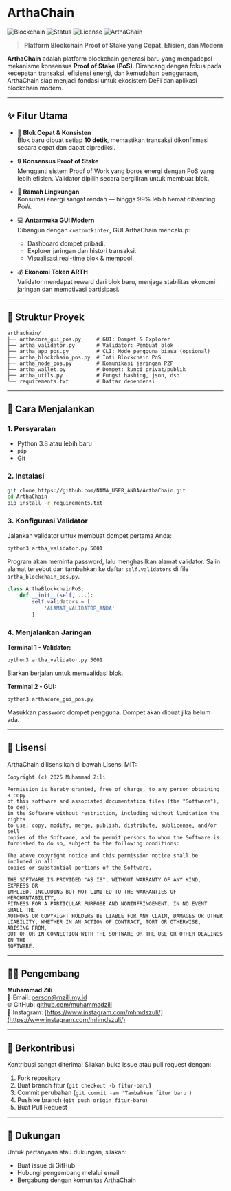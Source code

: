 # ArthaChain

![Blockchain](https://img.shields.io/badge/Blockchain-PoS-blueviolet)
![Status](https://img.shields.io/badge/Status-Stable-brightgreen)
![License](https://img.shields.io/badge/License-MIT-yellow) 
![ArthaChain](https://img.shields.io/badge/Project-ArthaChain-blue)

> **Platform Blockchain Proof of Stake yang Cepat, Efisien, dan Modern**

**ArthaChain** adalah platform blockchain generasi baru yang mengadopsi mekanisme konsensus **Proof of Stake (PoS)**. Dirancang dengan fokus pada kecepatan transaksi, efisiensi energi, dan kemudahan penggunaan, ArthaChain siap menjadi fondasi untuk ekosistem DeFi dan aplikasi blockchain modern.

---

## ✨ Fitur Utama

- 🚀 **Blok Cepat & Konsisten**  
  Blok baru dibuat setiap **10 detik**, memastikan transaksi dikonfirmasi secara cepat dan dapat diprediksi.

- 🔒 **Konsensus Proof of Stake**  
  Mengganti sistem Proof of Work yang boros energi dengan PoS yang lebih efisien. Validator dipilih secara bergiliran untuk membuat blok.

- 🌱 **Ramah Lingkungan**  
  Konsumsi energi sangat rendah — hingga 99% lebih hemat dibanding PoW.

- 💻 **Antarmuka GUI Modern**  
  Dibangun dengan `customtkinter`, GUI ArthaChain mencakup:
  - Dashboard dompet pribadi.
  - Explorer jaringan dan histori transaksi.
  - Visualisasi real-time blok & mempool.

- 💰 **Ekonomi Token ARTH**  
  Validator mendapat reward dari blok baru, menjaga stabilitas ekonomi jaringan dan memotivasi partisipasi.

---

## 🧱 Struktur Proyek

```
arthachain/
├── arthacore_gui_pos.py     # GUI: Dompet & Explorer
├── artha_validator.py       # Validator: Pembuat blok
├── artha_app_pos.py         # CLI: Mode pengguna biasa (opsional)
├── artha_blockchain_pos.py  # Inti Blockchain PoS
├── artha_node_pos.py        # Komunikasi jaringan P2P
├── artha_wallet.py          # Dompet: kunci privat/publik
├── artha_utils.py           # Fungsi hashing, json, dsb.
└── requirements.txt         # Daftar dependensi
```

---

## 🚀 Cara Menjalankan

### 1. Persyaratan

- Python 3.8 atau lebih baru
- `pip`
- Git

### 2. Instalasi

```bash
git clone https://github.com/NAMA_USER_ANDA/ArthaChain.git
cd ArthaChain
pip install -r requirements.txt
```

### 3. Konfigurasi Validator

Jalankan validator untuk membuat dompet pertama Anda:

```bash
python3 artha_validator.py 5001
```

Program akan meminta password, lalu menghasilkan alamat validator. Salin alamat tersebut dan tambahkan ke daftar `self.validators` di file `artha_blockchain_pos.py`.

```python
class ArthaBlockchainPoS:
    def __init__(self, ...):
        self.validators = [
            'ALAMAT_VALIDATOR_ANDA'
        ]
```

### 4. Menjalankan Jaringan

**Terminal 1 - Validator:**

```bash
python3 artha_validator.py 5001
```

Biarkan berjalan untuk memvalidasi blok.

**Terminal 2 - GUI:**

```bash
python3 arthacore_gui_pos.py
```

Masukkan password dompet pengguna. Dompet akan dibuat jika belum ada.

---

## 📄 Lisensi

ArthaChain dilisensikan di bawah Lisensi MIT:

```
Copyright (c) 2025 Muhammad Zili

Permission is hereby granted, free of charge, to any person obtaining a copy
of this software and associated documentation files (the "Software"), to deal
in the Software without restriction, including without limitation the rights
to use, copy, modify, merge, publish, distribute, sublicense, and/or sell
copies of the Software, and to permit persons to whom the Software is
furnished to do so, subject to the following conditions:

The above copyright notice and this permission notice shall be included in all
copies or substantial portions of the Software.

THE SOFTWARE IS PROVIDED "AS IS", WITHOUT WARRANTY OF ANY KIND, EXPRESS OR
IMPLIED, INCLUDING BUT NOT LIMITED TO THE WARRANTIES OF MERCHANTABILITY,
FITNESS FOR A PARTICULAR PURPOSE AND NONINFRINGEMENT. IN NO EVENT SHALL THE
AUTHORS OR COPYRIGHT HOLDERS BE LIABLE FOR ANY CLAIM, DAMAGES OR OTHER
LIABILITY, WHETHER IN AN ACTION OF CONTRACT, TORT OR OTHERWISE, ARISING FROM,
OUT OF OR IN CONNECTION WITH THE SOFTWARE OR THE USE OR OTHER DEALINGS IN THE
SOFTWARE.
```

---


## 👨‍💻 Pengembang

**Muhammad Zili**  
📧 Email: person@mzili.my.id  
🌐 GitHub: [github.com/muhammadzili](https://github.com/muhammadzili)  
🔗 Instagram: [https://www.instagram.com/mhmdszuli/](https://www.instagram.com/mhmdszuli/)

---

## 🤝 Berkontribusi

Kontribusi sangat diterima! Silakan buka issue atau pull request dengan:

1. Fork repository
2. Buat branch fitur (`git checkout -b fitur-baru`)
3. Commit perubahan (`git commit -am 'Tambahkan fitur baru'`)
4. Push ke branch (`git push origin fitur-baru`)
5. Buat Pull Request

---

## 💬 Dukungan

Untuk pertanyaan atau dukungan, silakan:

- Buat issue di GitHub
- Hubungi pengembang melalui email
- Bergabung dengan komunitas ArthaChain

